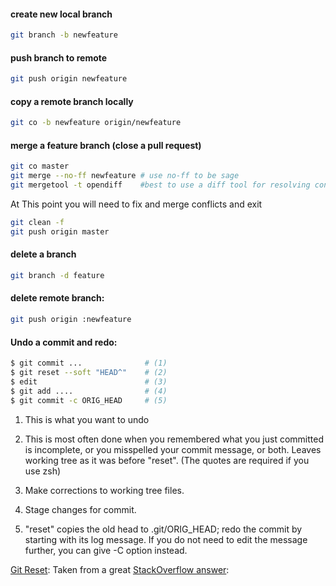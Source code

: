 #### create new local branch
```sh
git branch -b newfeature
```
#### push branch to remote
```sh
git push origin newfeature
```
#### copy a remote branch locally
```sh
git co -b newfeature origin/newfeature
```
####  merge a feature branch (close a pull request)
```sh
git co master
git merge --no-ff newfeature # use no-ff to be sage
git mergetool -t opendiff    #best to use a diff tool for resolving conflicts
```
At This point you will need to fix and merge conflicts and exit

```sh
git clean -f 
git push origin master
```

#### delete a branch
```sh
git branch -d feature
```
#### delete remote branch:
```sh
git push origin :newfeature
```
#### Undo a commit and redo:

```sh
$ git commit ...              # (1)
$ git reset --soft "HEAD^"    # (2)
$ edit                        # (3)
$ git add ....                # (4)
$ git commit -c ORIG_HEAD     # (5)
```

1. This is what you want to undo

2. This is most often done when you remembered what you just committed is incomplete, or you misspelled your commit message, or both. Leaves working tree as it was before "reset". (The quotes are required if you use zsh)

3. Make corrections to working tree files.

4. Stage changes for commit.

5. "reset" copies the old head to .git/ORIG_HEAD; redo the commit by starting with its log message. If you do not need to edit the message further, you can give -C option instead.

[Git Reset](http://git-scm.com/docs/git-reset): Taken from a great [StackOverflow answer](http://stackoverflow.com/questions/927358/how-to-undo-the-last-git-commit):

